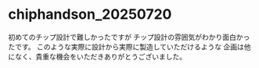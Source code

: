 # chiphandson_20250720
初めてのチップ設計で難しかったですが
チップ設計の雰囲気がわかり面白かったです。
このような実際に設計から実際に製造していただけるような
企画は他になく、貴重な機会をいただきありがとうございました。
